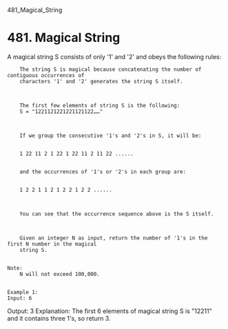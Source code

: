 481_Magical_String
# 481. Magical String

A magical string S consists of only '1' and '2' and obeys the following rules:
    
    
        The string S is magical because concatenating the number of contiguous occurrences of
        characters '1' and '2' generates the string S itself.
    

    
        The first few elements of string S is the following:
        S = "1221121221221121122……"
    

    
        If we group the consecutive '1's and '2's in S, it will be:
    
    
        1 22 11 2 1 22 1 22 11 2 11 22 ......
    
    
        and the occurrences of '1's or '2's in each group are:
    
    
        1 2 2 1 1 2 1 2 2 1 2 2 ......
    

    
        You can see that the occurrence sequence above is the S itself.
    

    
        Given an integer N as input, return the number of '1's in the first N number in the magical
        string S.
    

    Note:
        N will not exceed 100,000.
    

    Example 1:
    Input: 6
Output: 3
Explanation: The first 6 elements of magical string S is "12211" and it contains three 1's, so return 3.